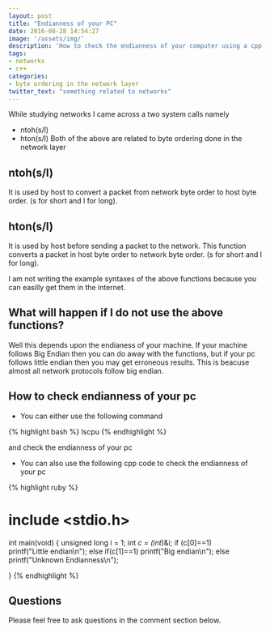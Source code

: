 ```yaml
---
layout: post
title: "Endianness of your PC"
date: 2016-08-28 14:54:27
image: '/assets/img/'
description: 'How to check the endianness of your computer using a cpp code.'
tags:
- networks
- c++
categories:
- byte ordering in the network layer
twitter_text: "something related to networks"
---
```


While studying networks I came across a two system calls namely
- ntoh(s/l)
- hton(s/l)
Both of the above are related to byte ordering done in the network layer

## ntoh(s/l)
It is used by host to convert a packet from network byte order to host byte order.
(s for short and l for long).

## hton(s/l)
It is used by host before sending a packet to the network.
This function converts a packet in host byte order to network byte order.
(s for short and l for long).


I am not writing the example syntaxes of the above functions because you can easilly get them
in the internet.

## What will happen if I do not use the above functions?
Well this depends upon the endianess of  your machine.
If your machine follows Big Endian then you can do away with the functions,
but if your pc follows little endian then you may get erroneous results.
This is beacuse almost all network protocols follow big endian.

## How to check endianness of your pc
- You can either use the following command

{% highlight bash %}
lscpu
{% endhighlight %}

and check the endianness of your pc

- You can also use the following cpp code to check the endianness of your pc

{% highlight ruby %}
# include <stdio.h>
int main(void)
{
   unsigned long i = 1;
   int *c = (int*)&i;
   if (c[0]==1)    
       printf("Little endian\n");
   else if(c[1]==1)
       printf("Big endian\n");
   else
    printf("Unknown Endianness\n");

}
{% endhighlight %}

## Questions

Please feel free to ask questions in the comment section below.
